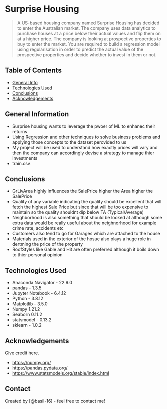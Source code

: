 # Surprise Housing 
> A US-based housing company named Surprise Housing has decided to enter the Australian market. The company uses data analytics to purchase houses at a price below their actual values and flip them on at a higher price. 
> The company is looking at prospective properties to buy to enter the market. You are required to build a regression model using regularisation in order to predict the actual value of the prospective properties and decide whether to invest in them or not.


## Table of Contents
* [General Info](#general-information)
* [Technologies Used](#technologies-used)
* [Conclusions](#conclusions)
* [Acknowledgements](#acknowledgements)

<!-- You can include any other section that is pertinent to your problem -->

## General Information
- Surprise housing wants to leverage the pwoer of ML to enhanec their returns
- Using Regression and other techniques to solve business problems and applying those concepts to the dataset perovided to us
- My project will be used to understand how exactly prices will vary and then the company can accordingly devise a strategy to manage thier investments
- train.csv 

<!-- You don't have to answer all the questions - just the ones relevant to your project. -->

## Conclusions
- GrLivArea highly influences the SalePrice higher the Area higher the SalePrice
- Quality of any variable indicating the quality should be excellent that will fetch the highest Sale Price but since that will be too expensive to maintain so the quality shouldnt dip below TA (Typical/Average)
- Neighborhood is also something that should be looked at although some extra data would be really useful about the neighnorhood for example crime rate, accidents etc
- Customers also tend to go for Garages which are attached to the house
- Materials used in the exterior of the hosue also plays a huge role in dertming the price of the property
- RoofStyles like Gable and Hit are often preferred although it boils down to thier personal opinion


<!-- You don't have to answer all the questions - just the ones relevant to your project. -->


## Technologies Used
- Anaconda Navigator - 22.9.0
- pandas - 1.3.5
- Jupyter Notebook - 6.4.12
- Python - 3.8.12
- Matplotlib - 3.5.0
- Numpy 1.21.2
- Seaborn 0.11.2
- statsmodel - 0.13.2
- sklearn - 1.0.2


<!-- As the libraries versions keep on changing, it is recommended to mention the version of library used in this project -->

## Acknowledgements
Give credit here.
- https://numpy.org/
- https://pandas.pydata.org/
- https://www.statsmodels.org/stable/index.html



## Contact
Created by [@basil-16] - feel free to contact me!

